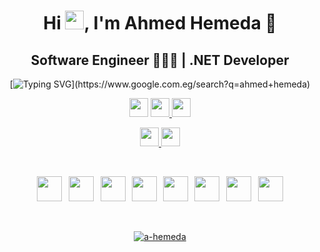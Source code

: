 <h1 align="center">Hi <img src="https://raw.githubusercontent.com/aemmadi/aemmadi/master/wave.gif" width="30">, I'm Ahmed Hemeda 👑</h1>
<h2 align="center">Software Engineer 👨🏻‍💻 | .NET Developer</h2>
<div align="center">

[![Typing SVG](https://readme-typing-svg.demolab.com?font=Orbitron&weight=500&size=22&pause=1000&color=C00000&center=true&vCenter=true&width=420&lines=Follow+to+get+new+updates+💙✨;)](https://www.google.com.eg/search?q=ahmed+hemeda)

</div>
<p align="center">
  <img src="https://komarev.com/ghpvc/?username=a-hemeda&label=Viewers&color=0060A0&style=flat" height="30"/>
  <a href="https://github.com/a-hemeda">
  <img src="https://img.shields.io/badge/dynamic/json?logo=github&label=Followers&labelColor=202525&color=800000&query=%24.data.totalSubs&url=https%3A%2F%2Fapi.spencerwoo.com%2Fsubstats%2F%3Fsource%3Dgithub%26queryKey%3Da-hemeda&longCache=true" height="30"/> </a>
  <a href="https://github.com/a-hemeda?tab=stars"> <img Followers" src="https://img.shields.io/github/stars/a-hemeda?color=red&logo=github" height="30" > </a> </p>
<p align="center">
  <a target="_blank" href="https://www.linkedin.com/in/a-hemeda"><img src="https://img.shields.io/badge/-LinkedIn-0060A0?style=for-the-badge&logo=Linkedin&logoColor=white" height="30" > </img> </a>
  <a target="_blank" href="mailto:7hemeda@gmail.com"><img src="https://img.shields.io/badge/-Gmail-800000?style=for-the-badge&logo=Gmail&logoColor=white" height="30" > </img> </a>
</p>
<br/>
<p align="center">
  <img src="https://skillicons.dev/icons?i=cs" height="40"/>
  <img width="3" />
  <img src="https://skillicons.dev/icons?i=dotnet" height="40"/>
  <img width="3" />
  <img src="https://cdn.jsdelivr.net/gh/devicons/devicon/icons/dotnetcore/dotnetcore-original.svg" height="40"/>
  <img width="2" />
  <img src="https://cdn.simpleicons.org/html5/E34F26" height="40"/>
  <img width="2" />
  <img src="https://cdn.simpleicons.org/css3/1572B6" height="40"/>
  <img width="2" />
  <img src="https://www.vectorlogo.zone/logos/git-scm/git-scm-icon.svg" height="40"/>
  <img width="3" />
  <img src="https://skillicons.dev/icons?i=firebase" height="40"/>
  <img width="3" />
  <img src="https://skillicons.dev/icons?i=github" height="40"/> </p>
<br/>
<p align="center">
  <a href="https://github.com/ryo-ma/github-profile-trophy"><img src="https://github-profile-trophy.vercel.app/?username=a-hemeda&theme=algolia" alt="a-hemeda" /></a> </p>
